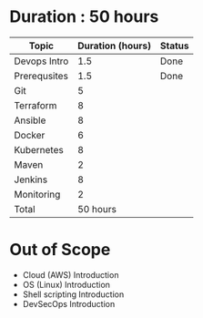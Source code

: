 # Duration : 50 hours
| Topic              | Duration (hours) | Status |
| -------------------| ---------------- | ------ |
| Devops Intro       | 1.5              | Done   |
| Prerequsites       | 1.5              | Done   |
| Git                | 5                |        |
| Terraform          | 8                |        |
| Ansible            | 8                |        |
| Docker             | 6                |        |
| Kubernetes         | 8                |        |
| Maven              | 2                |        |
| Jenkins            | 8                |        |
| Monitoring         | 2                |        |
| Total              | 50 hours         |        |

# Out of Scope
* Cloud (AWS) Introduction
* OS (Linux) Introduction
* Shell scripting Introduction
* DevSecOps Introduction

